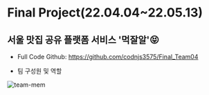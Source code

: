 # Final Project(22.04.04~22.05.13)

## 서울 맛집 공유 플랫폼 서비스 '먹잘알'😝

* Full Code Github: https://github.com/codnjs3575/Final_Team04

* 팀 구성원 및 역할

![team-mem](https://user-images.githubusercontent.com/106982737/193173900-7702e6a1-d62d-4f7d-a88d-dda619a7b013.png)